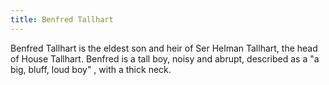 ```yaml
---
title: Benfred Tallhart
---
```


Benfred Tallhart is the eldest son and heir of Ser Helman Tallhart, the head of House Tallhart. Benfred is a tall boy, noisy and abrupt, described as a "a big, bluff, loud boy" , with a thick neck.


